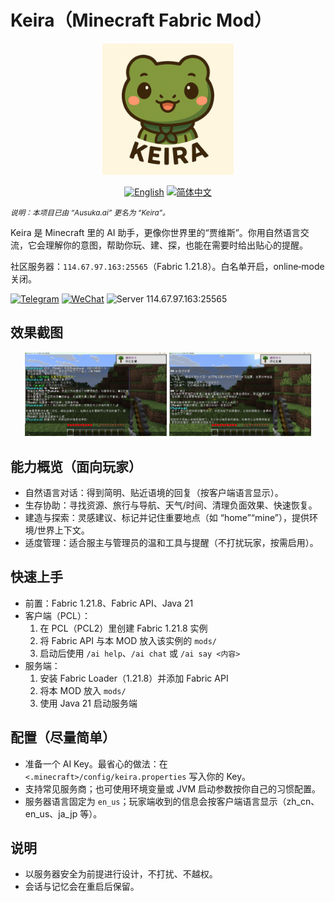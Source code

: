 # Keira（Minecraft Fabric Mod）

<p align="center">
  <img src="src/main/resources/assets/keira/icon.png" alt="Keira" width="210"/>
</p>

<p align="center">
  <a href="README.md"><img src="https://img.shields.io/badge/Language-English-blue?style=flat-square" alt="English"/></a>
  <a href="README.zh-CN.md"><img src="https://img.shields.io/badge/语言-简体中文-green?style=flat-square" alt="简体中文"/></a>
  
</p>

<small><em>说明：本项目已由 “Ausuka.ai” 更名为 “Keira”。</em></small>

Keira 是 Minecraft 里的 AI 助手，更像你世界里的“贾维斯”。你用自然语言交流，它会理解你的意图，帮助你玩、建、探，也能在需要时给出贴心的提醒。

社区服务器：`114.67.97.163:25565`（Fabric 1.21.8）。白名单开启，online‑mode 关闭。

<a href="https://t.me/AusukaMisaki"><img src="https://img.shields.io/badge/Telegram-@AusukaMisaki-27A1E3?logo=telegram&style=flat-square" alt="Telegram"/></a>
<a href="https://weixin.qq.com/"><img src="https://img.shields.io/badge/WeChat-Misaki030112-07C160?logo=wechat&style=flat-square" alt="WeChat"/></a>
<a><img src="https://img.shields.io/badge/服务器-114.67.97.163%3A25565-7A39FF?logo=minecraft&style=flat-square" alt="Server 114.67.97.163:25565"/></a>

## 效果截图
<p align="center">
  <img src="docs/images/example1.png" alt="游戏内与 AI 对话与动作" width="45%"/>
  <img src="docs/images/example2.png" alt="AI 提示、标记与引导" width="45%"/>
</p>

## 能力概览（面向玩家）
- 自然语言对话：得到简明、贴近语境的回复（按客户端语言显示）。
- 生存协助：寻找资源、旅行与导航、天气/时间、清理负面效果、快速恢复。
- 建造与探索：灵感建议、标记并记住重要地点（如 “home”“mine”），提供环境/世界上下文。
- 适度管理：适合服主与管理员的温和工具与提醒（不打扰玩家，按需启用）。

## 快速上手
- 前置：Fabric 1.21.8、Fabric API、Java 21
- 客户端（PCL）：
  1) 在 PCL（PCL2）里创建 Fabric 1.21.8 实例
  2) 将 Fabric API 与本 MOD 放入该实例的 `mods/`
  3) 启动后使用 `/ai help`、`/ai chat` 或 `/ai say <内容>`
- 服务端：
  1) 安装 Fabric Loader（1.21.8）并添加 Fabric API
  2) 将本 MOD 放入 `mods/`
  3) 使用 Java 21 启动服务端

## 配置（尽量简单）
- 准备一个 AI Key。最省心的做法：在 `<.minecraft>/config/keira.properties` 写入你的 Key。
- 支持常见服务商；也可使用环境变量或 JVM 启动参数按你自己的习惯配置。
- 服务器语言固定为 `en_us`；玩家端收到的信息会按客户端语言显示（zh_cn、en_us、ja_jp 等）。

## 说明
- 以服务器安全为前提进行设计，不打扰、不越权。
- 会话与记忆会在重启后保留。
